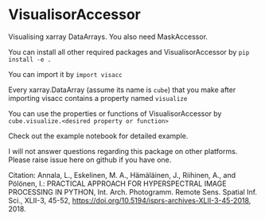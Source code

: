 # VisualisorAccessor
Visualising xarray DataArrays. You also need MaskAccessor.

You can install all other required packages and VisualisorAccessor by 
`pip install -e .`

You can import it by
`import visacc`

Every xarray.DataArray (assume its name is `cube`) that you make after importing visacc contains a property named `visualize`

You can use the properties or functions of VisualisorAccessor by `cube.visualize.<desired property or function>`

Check out the example notebook for detailed example.

I will not answer questions regarding this package on other platforms. Please raise issue here on github if you have one.

Citation: Annala, L., Eskelinen, M. A., Hämäläinen, J., Riihinen, A., and Pölönen, I.: PRACTICAL APPROACH FOR HYPERSPECTRAL IMAGE PROCESSING IN PYTHON, Int. Arch. Photogramm. Remote Sens. Spatial Inf. Sci., XLII-3, 45-52, https://doi.org/10.5194/isprs-archives-XLII-3-45-2018, 2018. 
